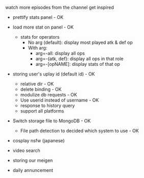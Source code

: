 watch more episodes from the channel
get inspired

* prettify stats panel - OK
* load more stat on panel - OK
	- stats for operators
		* No arg (default): display most played atk & def op
		* With arg:
			- arg=-all: display all ops
			- arg=-{atk, def}: display all ops in that role
			- arg=-[opNAME]: display stats of that op
* storing user's uplay id (default id) - OK
	- relative dir - OK
	- delete binding - OK
	- modulize db requests - OK
	- Use userid instead of username - OK
	- response to history query
	- support all platforms
* Switch storage file to MongoDB - OK
	- File path detection to decided which system to use - OK

* cosplay nsfw (japanese)
* video search

* storing our meigen
* daily annuncement
